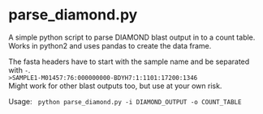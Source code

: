 # parse_diamond.py
A simple python script to parse DIAMOND blast output in to a count table. Works in python2 and uses pandas to create the data frame.  

The fasta headers have to start with the sample name and be separated with `-`.  
`>SAMPLE1-M01457:76:000000000-BDYH7:1:1101:17200:1346`  
Might work for other blast outputs too, but use at your own risk. 

Usage:  
`python parse_diamond.py -i DIAMOND_OUTPUT -o COUNT_TABLE`
